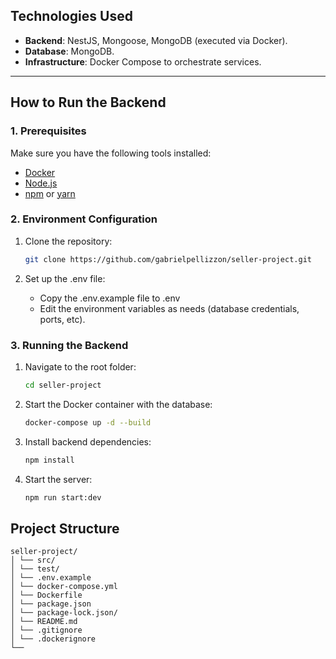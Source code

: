 ## **Technologies Used**

- **Backend**: NestJS, Mongoose, MongoDB (executed via Docker).
- **Database**: MongoDB.
- **Infrastructure**: Docker Compose to orchestrate services.

---

## **How to Run the Backend**

### **1. Prerequisites**

Make sure you have the following tools installed:

- [Docker](https://www.docker.com/)
- [Node.js](https://nodejs.org/)
- [npm](https://www.npmjs.com/) or [yarn](https://yarnpkg.com/)

### **2. Environment Configuration**

1. Clone the repository:

   ```bash
   git clone https://github.com/gabrielpellizzon/seller-project.git

   ```

2. Set up the .env file:
   - Copy the .env.example file to .env
   - Edit the environment variables as needs (database credentials, ports, etc).

### **3. Running the Backend**

1. Navigate to the root folder:

   ```bash
   cd seller-project
   ```

2. Start the Docker container with the database:

   ```bash
   docker-compose up -d --build
   ```

3. Install backend dependencies:

   ```bash
   npm install
   ```

4. Start the server:

   ```bash
   npm run start:dev
   ```

## Project Structure

```plaintext
seller-project/
│ └── src/
│ └── test/
│ └── .env.example
│ └── docker-compose.yml
│ └── Dockerfile
│ └── package.json
│ └── package-lock.json/
│ └── README.md
│ └── .gitignore
│ └── .dockerignore
└──
```
